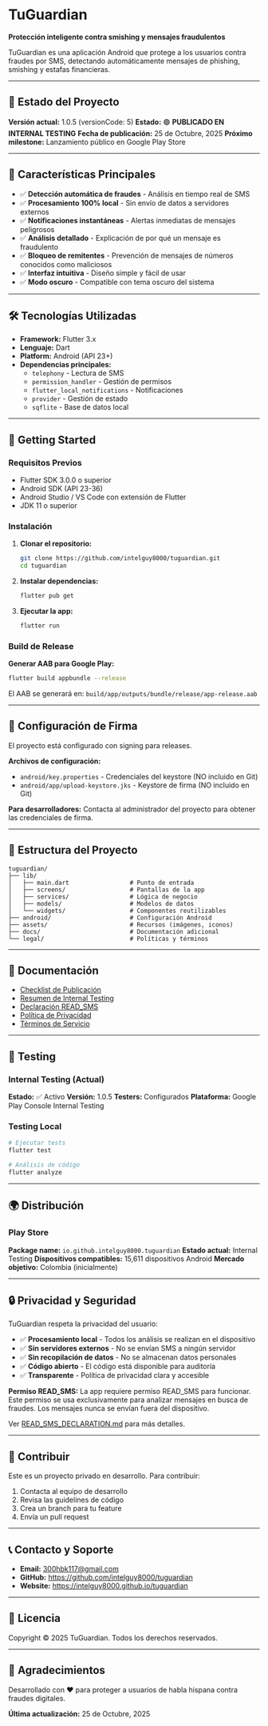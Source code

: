 # TuGuardian

**Protección inteligente contra smishing y mensajes fraudulentos**

TuGuardian es una aplicación Android que protege a los usuarios contra fraudes por SMS, detectando automáticamente mensajes de phishing, smishing y estafas financieras.

---

## 🎯 Estado del Proyecto

**Versión actual:** 1.0.5 (versionCode: 5)
**Estado:** 🟢 **PUBLICADO EN INTERNAL TESTING**
**Fecha de publicación:** 25 de Octubre, 2025
**Próximo milestone:** Lanzamiento público en Google Play Store

---

## 📱 Características Principales

- ✅ **Detección automática de fraudes** - Análisis en tiempo real de SMS
- ✅ **Procesamiento 100% local** - Sin envío de datos a servidores externos
- ✅ **Notificaciones instantáneas** - Alertas inmediatas de mensajes peligrosos
- ✅ **Análisis detallado** - Explicación de por qué un mensaje es fraudulento
- ✅ **Bloqueo de remitentes** - Prevención de mensajes de números conocidos como maliciosos
- ✅ **Interfaz intuitiva** - Diseño simple y fácil de usar
- ✅ **Modo oscuro** - Compatible con tema oscuro del sistema

---

## 🛠️ Tecnologías Utilizadas

- **Framework:** Flutter 3.x
- **Lenguaje:** Dart
- **Platform:** Android (API 23+)
- **Dependencias principales:**
  - `telephony` - Lectura de SMS
  - `permission_handler` - Gestión de permisos
  - `flutter_local_notifications` - Notificaciones
  - `provider` - Gestión de estado
  - `sqflite` - Base de datos local

---

## 🚀 Getting Started

### Requisitos Previos

- Flutter SDK 3.0.0 o superior
- Android SDK (API 23-36)
- Android Studio / VS Code con extensión de Flutter
- JDK 11 o superior

### Instalación

1. **Clonar el repositorio:**
   ```bash
   git clone https://github.com/intelguy8000/tuguardian.git
   cd tuguardian
   ```

2. **Instalar dependencias:**
   ```bash
   flutter pub get
   ```

3. **Ejecutar la app:**
   ```bash
   flutter run
   ```

### Build de Release

**Generar AAB para Google Play:**
```bash
flutter build appbundle --release
```

El AAB se generará en: `build/app/outputs/bundle/release/app-release.aab`

---

## 🔐 Configuración de Firma

El proyecto está configurado con signing para releases.

**Archivos de configuración:**
- `android/key.properties` - Credenciales del keystore (NO incluido en Git)
- `android/app/upload-keystore.jks` - Keystore de firma (NO incluido en Git)

**Para desarrolladores:**
Contacta al administrador del proyecto para obtener las credenciales de firma.

---

## 📂 Estructura del Proyecto

```
tuguardian/
├── lib/
│   ├── main.dart                 # Punto de entrada
│   ├── screens/                  # Pantallas de la app
│   ├── services/                 # Lógica de negocio
│   ├── models/                   # Modelos de datos
│   └── widgets/                  # Componentes reutilizables
├── android/                      # Configuración Android
├── assets/                       # Recursos (imágenes, iconos)
├── docs/                         # Documentación adicional
└── legal/                        # Políticas y términos

```

---

## 📄 Documentación

- [Checklist de Publicación](PLAY_STORE_SUBMISSION_CHECKLIST.md)
- [Resumen de Internal Testing](INTERNAL_TESTING_PUBLISHED.md)
- [Declaración READ_SMS](READ_SMS_DECLARATION.md)
- [Política de Privacidad](https://intelguy8000.github.io/tuguardian/privacy-policy-es)
- [Términos de Servicio](https://intelguy8000.github.io/tuguardian/terms-of-service-es)

---

## 🧪 Testing

### Internal Testing (Actual)

**Estado:** ✅ Activo
**Versión:** 1.0.5
**Testers:** Configurados
**Plataforma:** Google Play Console Internal Testing

### Testing Local

```bash
# Ejecutar tests
flutter test

# Análisis de código
flutter analyze
```

---

## 🌍 Distribución

### Play Store

**Package name:** `io.github.intelguy8000.tuguardian`
**Estado actual:** Internal Testing
**Dispositivos compatibles:** 15,611 dispositivos Android
**Mercado objetivo:** Colombia (inicialmente)

---

## 🔒 Privacidad y Seguridad

TuGuardian respeta la privacidad del usuario:

- ✅ **Procesamiento local** - Todos los análisis se realizan en el dispositivo
- ✅ **Sin servidores externos** - No se envían SMS a ningún servidor
- ✅ **Sin recopilación de datos** - No se almacenan datos personales
- ✅ **Código abierto** - El código está disponible para auditoría
- ✅ **Transparente** - Política de privacidad clara y accesible

**Permiso READ_SMS:**
La app requiere permiso READ_SMS para funcionar. Este permiso se usa exclusivamente para analizar mensajes en busca de fraudes. Los mensajes nunca se envían fuera del dispositivo.

Ver [READ_SMS_DECLARATION.md](READ_SMS_DECLARATION.md) para más detalles.

---

## 🤝 Contribuir

Este es un proyecto privado en desarrollo. Para contribuir:

1. Contacta al equipo de desarrollo
2. Revisa las guidelines de código
3. Crea un branch para tu feature
4. Envía un pull request

---

## 📞 Contacto y Soporte

- **Email:** 300hbk117@gmail.com
- **GitHub:** https://github.com/intelguy8000/tuguardian
- **Website:** https://intelguy8000.github.io/tuguardian

---

## 📜 Licencia

Copyright © 2025 TuGuardian. Todos los derechos reservados.

---

## 🎉 Agradecimientos

Desarrollado con ❤️ para proteger a usuarios de habla hispana contra fraudes digitales.

**Última actualización:** 25 de Octubre, 2025
